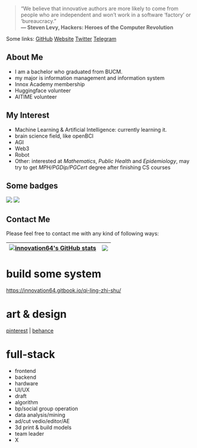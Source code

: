 
> “We believe that innovative authors are more likely to come from people who are independent and won’t work in a software ‘factory’ or ‘bureaucracy.”  
> **― Steven Levy, Hackers: Heroes of the Computer Revolution**

Some links:
[GitHub](https://github.com/innovation64)
[Website](https://davenger.top)
[Twitter](https://twitter.com/innovation641)
[Telegram](https://t.me/Tianfeng64)

## About Me

- I am a bachelor who graduated from BUCM.
- my major is information management and information system
- Innox Academy membership
- Huggingface volunteer
- AITIME volunteer


## My Interest

- Machine Learning & Artificial Intelligence: currently learning it.
- brain science field, like openBCI
- AGI
- Web3
- Robot
- Other: interested at _Mathematics_, _Public Health_ and _Epidemiology_, may try to get _MPH/PGDip/PGCert_ degree after finishing CS courses

## Some badges

![](https://skillicons.dev/icons?i=arduino,raspberrypi,azure,github,twitter,cloudflare,linux,dotnet,cs,go,java,qt,powershell,bash,c,ts,visualstudio,idea,vscode,vim,neovim,docker,postgres,mysql,nginx,postman,redis,git,github,githubactions)
![](https://www.codewars.com/users/innovation64/badges/large)

## Contact Me

Please feel free to contact me with any kind of following ways:


|[![innovation64's GitHub stats](https://github-readme-stats.vercel.app/api?username=innovation64)](https://github.com/anuraghazra/github-readme-stats) | <a href="https://github.com/innovation64"><img align="center" src="https://github-readme-stats.vercel.app/api/top-langs/?username=innovation64&layout=compact&langs_count=6&exclude_repo=undergrad&theme=buefy&hide_border=true" /></a> |
|---|---|


# build some system
https://innovation64.gitbook.io/qi-ling-zhi-shu/

# art & design 
[pinterest](https://www.pinterest.com/innovation64feng/) | [behance](https://www.behance.net/179801af)

# full-stack
- frontend
- backend
- hardware
- UI/UX
- draft
- algorithm
- bp/social group operation 
- data analysis/mining
- ad/cut vedio/editor/AE
- 3d print & build models
- team leader
- X
